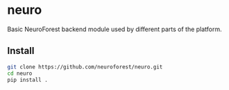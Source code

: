# neuro
Basic NeuroForest backend module used by different parts of the platform.

## Install

```bash
git clone https://github.com/neuroforest/neuro.git
cd neuro
pip install .
```